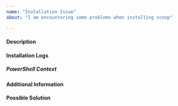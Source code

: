 ```yaml
---
name: "Installation Issue"
about: "I am encountering some problems when installing scoop"

---
```


#### Description
<!-- Describe the issue you're encountering -->

#### Installation Logs
<!--
  Please enable verbose logging by setting:
    $VerbosePreference='Continue'
  And copy and paste the installation logs here with markdown code block syntax:
    ```
    Your logs here
    ```
-->

##### PowerShell Context
<!-- output of $PSVersionTable -->

#### Additional Information
<!--
  Add any other context such as OS info, AntiVirus, possible software conflicts.
  If applicable, paste terminal output here to help explain.
-->

#### Possible Solution
<!--- Only if you have suggestions on a fix for the bug -->

